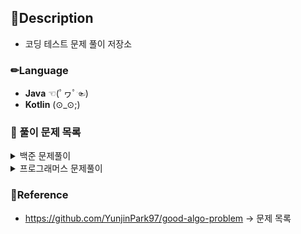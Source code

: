 ## 🔎Description
- 코딩 테스트 문제 풀이 저장소

### ✏Language
- **Java** ☜(ﾟヮﾟ☜)
- **Kotlin** (⊙_⊙;)

### 🔑 풀이 문제 목록
<details>
  <summary>백준 문제풀이</summary>
  <div markdown="1">
    
  | Problem   | Title             | level   | solution  |
  |-----------|-------------------|---------|-----------|
  | Problem   | Title             | level   | solution  |
    
  </div>
</details>

<details>
  <summary>프로그래머스 문제풀이</summary>
  <div markdown="1">
    
  | Problem   | Title             | level   | solution  |
  |-----------|-------------------|---------|-----------|
  | Problem   | Title             | level   | solution  |
    
  </div>
</details>

### 🚩Reference
- <a>https://github.com/YunjinPark97/good-algo-problem</a> → 문제 목록
